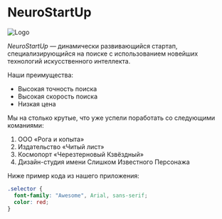 # NeuroStartUp
<img scr="/Users/andrianovainna/Desktop/logo.png" alt="Logo">
<p></p>

*NeuroStartUp* — динамически развивающийся стартап, специализирующийся на поиске с использованием новейших технологий искусственного интеллекта.
<p></p>
Наши преимущества:

- Высокая точность поиска
- Высокая скорость поиска
- Низкая цена
<p></p>
  Мы на столько крутые, что уже успели поработать со следующими команиями:
<p></p>

1. ООО «Рога и копыта»
2. Издательство «Читый лист»
1. Космопорт «Черезтерновый Кзвёздный»
2. Дизайн-студия имени Слишком Известного Персонажа
<p></p>Ниже пример кода из нашего приложения:

```css
.selector {
  font-family: "Awesome", Arial, sans-serif;
  color: red;
}
```